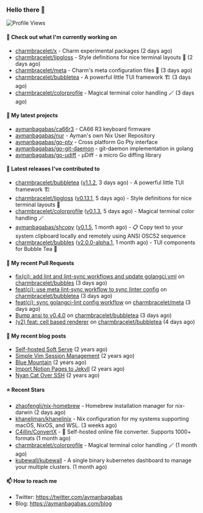 ### Hello there 👋

![Profile Views](https://komarev.com/ghpvc/?username=aymanbagabas&label=PROFILE+VIEWS)

#### 👷 Check out what I'm currently working on

- [charmbracelet/x](https://github.com/charmbracelet/x) - Charm experimental packages (2 days ago)
- [charmbracelet/lipgloss](https://github.com/charmbracelet/lipgloss) - Style definitions for nice terminal layouts 👄 (2 days ago)
- [charmbracelet/meta](https://github.com/charmbracelet/meta) - Charm&#39;s meta configuration files 🫥 (3 days ago)
- [charmbracelet/bubbletea](https://github.com/charmbracelet/bubbletea) - A powerful little TUI framework 🏗 (3 days ago)
- [charmbracelet/colorprofile](https://github.com/charmbracelet/colorprofile) - Magical terminal color handling 🪄 (3 days ago)

#### 🌱 My latest projects

- [aymanbagabas/ca66r3](https://github.com/aymanbagabas/ca66r3) - CA66 R3 keyboard firmware
- [aymanbagabas/nur](https://github.com/aymanbagabas/nur) - Ayman&#39;s own Nix User Repository
- [aymanbagabas/go-pty](https://github.com/aymanbagabas/go-pty) - Cross platform Go Pty interface
- [aymanbagabas/go-git-daemon](https://github.com/aymanbagabas/go-git-daemon) - git-daemon implementation in golang
- [aymanbagabas/go-udiff](https://github.com/aymanbagabas/go-udiff) - µDiff - a micro Go diffing library

#### 🔭 Latest releases I've contributed to

- [charmbracelet/bubbletea](https://github.com/charmbracelet/bubbletea) ([v1.1.2](https://github.com/charmbracelet/bubbletea/releases/tag/v1.1.2), 3 days ago) - A powerful little TUI framework 🏗
- [charmbracelet/lipgloss](https://github.com/charmbracelet/lipgloss) ([v0.13.1](https://github.com/charmbracelet/lipgloss/releases/tag/v0.13.1), 5 days ago) - Style definitions for nice terminal layouts 👄
- [charmbracelet/colorprofile](https://github.com/charmbracelet/colorprofile) ([v0.1.3](https://github.com/charmbracelet/colorprofile/releases/tag/v0.1.3), 5 days ago) - Magical terminal color handling 🪄
- [aymanbagabas/shcopy](https://github.com/aymanbagabas/shcopy) ([v0.1.5](https://github.com/aymanbagabas/shcopy/releases/tag/v0.1.5), 1 month ago) - 📋 Copy text to your system clipboard locally and remotely using ANSI OSC52 sequence
- [charmbracelet/bubbles](https://github.com/charmbracelet/bubbles) ([v2.0.0-alpha.1](https://github.com/charmbracelet/bubbles/releases/tag/v2.0.0-alpha.1), 1 month ago) - TUI components for Bubble Tea 🫧

#### 🔨 My recent Pull Requests

- [fix(ci): add lint and lint-sync workflows and update golangci.yml](https://github.com/charmbracelet/bubbles/pull/651) on [charmbracelet/bubbles](https://github.com/charmbracelet/bubbles) (3 days ago)
- [feat(ci): use meta lint-sync workflow to sync linter config](https://github.com/charmbracelet/bubbletea/pull/1202) on [charmbracelet/bubbletea](https://github.com/charmbracelet/bubbletea) (3 days ago)
- [feat(ci): sync golangci-lint config workflow](https://github.com/charmbracelet/meta/pull/173) on [charmbracelet/meta](https://github.com/charmbracelet/meta) (3 days ago)
- [Bump ansi to v0.4.0](https://github.com/charmbracelet/bubbletea/pull/1201) on [charmbracelet/bubbletea](https://github.com/charmbracelet/bubbletea) (3 days ago)
- [(v2) feat: cell based renderer](https://github.com/charmbracelet/bubbletea/pull/1200) on [charmbracelet/bubbletea](https://github.com/charmbracelet/bubbletea) (4 days ago)

#### 📜 My recent blog posts

- [Self-hosted Soft Serve](https://aymanbagabas.com/blog/2023/04/28/self-hosted-soft-serve.html) (2 years ago)
- [Simple Vim Session Management](https://aymanbagabas.com/blog/2023/04/13/simple-vim-session-management.html) (2 years ago)
- [Blue Mountain](https://aymanbagabas.com/blog/2022/06/02/blue-mountain.html) (2 years ago)
- [Import Notion Pages to Jekyll](https://aymanbagabas.com/blog/2022/03/29/import-notion-pages-to-jekyll.html) (2 years ago)
- [Nyan Cat Over SSH](https://aymanbagabas.com/blog/2022/03/25/nyan-cat-over-ssh.html) (2 years ago)

#### ⭐ Recent Stars

- [zhaofengli/nix-homebrew](https://github.com/zhaofengli/nix-homebrew) - Homebrew installation manager for nix-darwin (2 days ago)
- [khaneliman/khanelinix](https://github.com/khaneliman/khanelinix) - Nix configuration for my systems supporting macOS, NixOS, and WSL.  (3 weeks ago)
- [C4illin/ConvertX](https://github.com/C4illin/ConvertX) - 💾 Self-hosted online file converter. Supports 1000&#43; formats (1 month ago)
- [charmbracelet/colorprofile](https://github.com/charmbracelet/colorprofile) - Magical terminal color handling 🪄 (1 month ago)
- [kubewall/kubewall](https://github.com/kubewall/kubewall) - A single binary kubernetes dashboard to manage your multiple clusters. (1 month ago)

#### 📫 How to reach me

- Twitter: https://twitter.com/aymanbagabas
- Blog: https://aymanbagabas.com/blog
